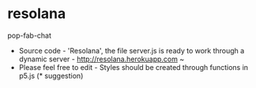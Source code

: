 # resolana
pop-fab-chat

* Source code - 'Resolana', the file server.js is ready to work through a dynamic server - http://resolana.herokuapp.com ~ 
* Please feel free to edit - Styles should be created through functions in p5.js (* suggestion)

